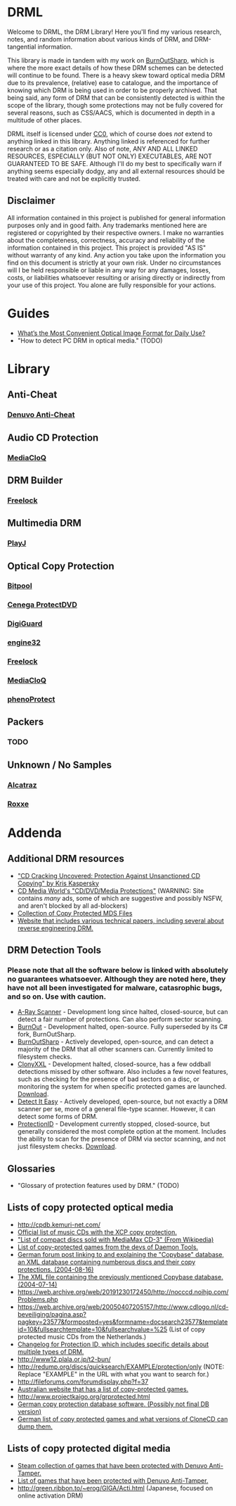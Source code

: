 # DRML
Welcome to DRML, the DRM Library! Here you'll find my various research, notes, and random information about various kinds of DRM, and DRM-tangential information.

This library is made in tandem with my work on [BurnOutSharp](https://github.com/mnadareski/BurnOutSharp), which is where the more exact details of how these DRM schemes can be detected will continue to be found.
There is a heavy skew toward optical media DRM due to its prevalence, (relative) ease to catalogue, and the importance of knowing which DRM is being used in order to be properly archived.
That being said, any form of DRM that can be consistently detected is within the scope of the library, though some protections may not be fully covered for several reasons, such as CSS/AACS, which is documented in depth in a multitude of other places.

DRML itself is licensed under [CC0](https://creativecommons.org/share-your-work/public-domain/cc0/), which of course does *not* extend to anything linked in this library. Anything linked is referenced for further research or as a citation only. Also of note, ANY AND ALL LINKED RESOURCES, ESPECIALLY (BUT NOT ONLY) EXECUTABLES, ARE NOT GUARANTEED TO BE SAFE. Although I'll do my best to specifically warn if anything seems especially dodgy, any and all external resources should be treated with care and not be explicitly trusted.

## Disclaimer
All information contained in this project is published for general information purposes only and in good faith.
Any trademarks mentioned here are registered or copyrighted by their respective owners.
I make no warranties about the completeness, correctness, accuracy and reliability of the information contained in this project.
This project is provided "AS IS" without warranty of any kind.
Any action you take upon the information you find on this document is strictly at your own risk. Under no circumstances will I be held responsible or liable in any way for any damages, losses, costs, or liabilities whatsoever resulting or arising directly or indirectly from your use of this project. You alone are fully responsible for your actions.

# Guides

* [What’s the Most Convenient Optical Image Format for Daily Use?](./Guides/Image_Formats.md)
* "How to detect PC DRM in optical media." (TODO)


# Library
## Anti-Cheat
### [Denuvo Anti-Cheat](./entries/Denuvo_Anti-Cheat/Denuvo_Anti-Cheat.md)
## Audio CD Protection
### [MediaCloQ](./entries/MediaCloQ/MediaCloQ.md)
## DRM Builder
### [Freelock](./entries/Freelock/Freelock.md)
## Multimedia DRM
### [PlayJ](./entries/PlayJ/PlayJ.md)
## Optical Copy Protection
### [Bitpool](./entries/Bitpool/Bitpool.md)
### [Cenega ProtectDVD](./entries/Cenega_ProtectDVD/Cenega_ProtectDVD.md)
### [DigiGuard](./entries/DigiGuard/DigiGuard.md)
### [engine32](./entries/engine32/engine32.md)
### [Freelock](./entries/Freelock/Freelock.md)
### [MediaCloQ](./entries/MediaCloQ/MediaCloQ.md)
### [phenoProtect](./entries/phenoProtect/phenoProtect.md)
## Packers
### TODO
## Unknown / No Samples
### [Alcatraz](./entries/Alcatraz/Alcatraz.md)
### [Roxxe](./entries/Roxxe/Roxxe.md)


# Addenda
## Additional DRM resources
* ["CD Cracking Uncovered: Protection Against Unsanctioned CD Copying" by Kris Kaspersky](https://archive.org/details/CDCrackingUncoveredProtectionAgainstUnsanctionedCDCopyingKrisKaspersky)
* [CD Media World's "CD/DVD/Media Protections"](https://www.cdmediaworld.com/hardware/cdrom/cd_protections.shtml) (WARNING: Site contains *many* ads, some of which are suggestive and possibly NSFW, and aren't blocked by all ad-blockers)
* [Collection of Copy Protected MDS Files](https://archive.org/details/collection-of-copy-protected-mds-files)
* [Website that includes various technical papers, including several about reverse engineering DRM.](https://www.lucadamico.dev/)
## DRM Detection Tools
### Please note that all the software below is linked with absolutely no guarantees whatsoever. Although they are noted here, they have not all been investigated for malware, catasrophic bugs, and so on. Use with caution.
* [A-Ray Scanner](https://web.archive.org/web/20050528202640/http://www.aray-software.com/index.php?showtopic=55) - Development long since halted, closed-source, but can detect a fair number of protections. Can also perform sector scanning.
* [BurnOut](http://burnout.sourceforge.net/) - Development halted, open-source. Fully superseded by its C# fork, BurnOutSharp.
* [BurnOutSharp](https://github.com/mnadareski/BurnOutSharp) - Actively developed, open-source, and can detect a majority of the DRM that all other scanners can. Currently limited to filesystem checks.
* [ClonyXXL](https://web.archive.org/web/20030209022858/http://clony.smokers-board.de:80/) - Development halted, closed-source, has a few oddball detections missed by other software. Also includes a few novel features, such as checking for the presence of bad sectors on a disc, or monitoring the system for when specific protected games are launched. [Download](https://web.archive.org/web/20200507185551/cmw.mobiletarget.net/?f=ClonyXXL.zip).
* [Detect It Easy](https://github.com/horsicq/Detect-It-Easy) - Actively developed, open-source, but not exactly a DRM scanner per se, more of a general file-type scanner. However, it can detect some forms of DRM.
* [ProtectionID](https://web.archive.org/web/20210331144912/https://protectionid.net/) - Development currently stopped, closed-source, but generally considered the most complete option at the moment. Includes the ability to scan for the presence of DRM via sector scanning, and not just filesystem checks. [Download](https://web.archive.org/web/20180909104700/https://pid.wiretarget.com/?f=ProtectionId.690.December.2017.rar).
## Glossaries
* "Glossary of protection features used by DRM." (TODO)
## Lists of copy protected optical media
* http://cpdb.kemuri-net.com/ 
* [Official list of music CDs with the XCP copy protection.](https://web.archive.org/web/20071012024250/http://cp.sonybmg.com/xcp/english/titles.html)
* ["List of compact discs sold with MediaMax CD-3" (From Wikipedia)](https://en.m.wikipedia.org/wiki/List_of_compact_discs_sold_with_MediaMax_CD-3)
* [List of copy-protected games from the devs of Daemon Tools.](https://web.archive.org/web/20170222085203/http://forum.daemon-tools.cc/gamedb.php?letter=all)
* [German forum post linking to and explaining the "Copybase" database, an XML database containing numberous discs and their copy protections. (2004-08-16)](https://web.archive.org/web/20040816080838/http://forum.copybase.ch/de/index.php?showtopic=1624)
* [The XML file containing the previously mentioned Copybase database. (2004-07-14)](https://web.archive.org/web/20040714135732/http://copybase.ch/XML/Database/index.xml)
* https://web.archive.org/web/20191230172450/http://nocccd.noihjp.com/Problems.php
* https://web.archive.org/web/20050407205157/http://www.cdlogo.nl/cd-beveiliging/pagina.asp?pagkey=23577&formposted=yes&formname=docsearch23577&templateid=10&fullsearchtemplate=10&fullsearchvalue=%25 (List of copy protected music CDs from the Netherlands.)
* [Changelog for Protection ID, which includes specific details about multiple types of DRM.](https://web.archive.org/web/20210331144912/https://protectionid.net/)
* http://www12.plala.or.jp/t2-bun/
* http://redump.org/discs/quicksearch/EXAMPLE/protection/only (NOTE: Replace "EXAMPLE" in the URL with what you want to search for.)
* http://fileforums.com/forumdisplay.php?f=37
* [Australian website that has a list of copy-protected games.](https://web.archive.org/web/20030226122451/http://www.users.bigpond.net.au/portmac/index.htm)
* http://www.projectkaigo.org/grprotected.html
* [German copy protection database software. (Possibly not final DB version)](https://web.archive.org/web/20020221142949/http://www.isis.de:80/members/~awenderh/tccd/TCCD26BDE.exe)
* [German list of copy protected games and what versions of CloneCD can dump them.](http://dl.seite.net/cgi-bin/baseportal.pl?htx=/clonecd/main&range=0,737)
## Lists of copy protected digital media
* [Steam collection of games that have been protected with Denuvo Anti-Tamper.](https://store.steampowered.com/curator/26095454-Denuvo-Games/)
* [List of games that have been protected with Denuvo Anti-Tamper.](https://www.game-debate.com/games/gamesWithDenuvo)
* http://green.ribbon.to/~erog/GIGA/Acti.html (Japanese, focused on online activation DRM)
